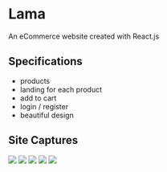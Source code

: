 # Lama

An eCommerce website created with React.js

## Specifications

- products
- landing for each product
- add to cart
- login / register
- beautiful design 

## Site Captures

<div>
<img src="https://user-images.githubusercontent.com/92605303/188530362-c0d5c2a8-6d1c-4df2-8c6d-1f5a9bfeceb0.png" >
<img src="https://user-images.githubusercontent.com/92605303/188530441-7c42172b-915a-4135-87b0-93830f08be5e.png" >
<img src="https://user-images.githubusercontent.com/92605303/188530464-09bfccd4-5022-423a-9929-d514a0bf2507.png" >
<img src="https://user-images.githubusercontent.com/92605303/188530491-9bb025b1-3cb7-491d-ba54-f25e61ce6057.png" >
<img src="https://user-images.githubusercontent.com/92605303/188530525-ff313664-f972-4d50-b173-14099f5461b2.png" >
</div>
